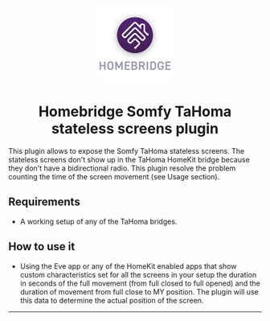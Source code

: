 <p align="center">

<img src="https://github.com/homebridge/branding/raw/latest/logos/homebridge-wordmark-logo-vertical.png" width="150">

</p>

<span align="center">

# Homebridge Somfy TaHoma stateless screens plugin

</span>

This plugin allows to expose the Somfy TaHoma stateless screens.
The stateless screens don't show up in the TaHoma HomeKit bridge because they don't have a bidirectional radio. 
This plugin resolve the problem counting the time of the screen movement (see Usage section).

## Requirements

- A working setup of any of the TaHoma bridges.

## How to use it

- Using the Eve app or any of the HomeKit enabled apps that show custom characteristics set for all the screens in your 
setup the duration in seconds of the full movement (from full closed to full opened) and the duration of movement from 
full close to MY position. The plugin will use this data to determine the actual position of the screen.

---